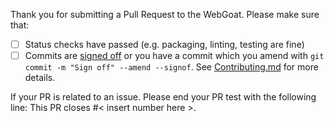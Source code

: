 Thank you for submitting a Pull Request to the WebGoat. Please make sure that:

- [ ] Status checks have passed (e.g. packaging, linting, testing are fine)
- [ ] Commits are [signed off](https://git-scm.com/docs/git-commit#Documentation/git-commit.txt--s) or you have a commit which you amend with `git commit -m "Sign off" --amend --signof`. See [Contributing.md](https://github.com/WebGoat/WebGoat/blob/develop/CONTRIBUTING.md) for more details.

If your PR is related to an issue. Please end your PR test with the following line:
This PR closes #< insert number here >.